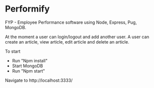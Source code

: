 # Performify
FYP - Employee Performance software using Node, Express, Pug, MongoDB.

At the moment a user can login/logout and add another user.
A user can create an article, view article, edit article and delete an article.

To start 
- Run "Npm install"
- Start MongoDB
- Run "Npm start"

Navigate to http://localhost:3333/
